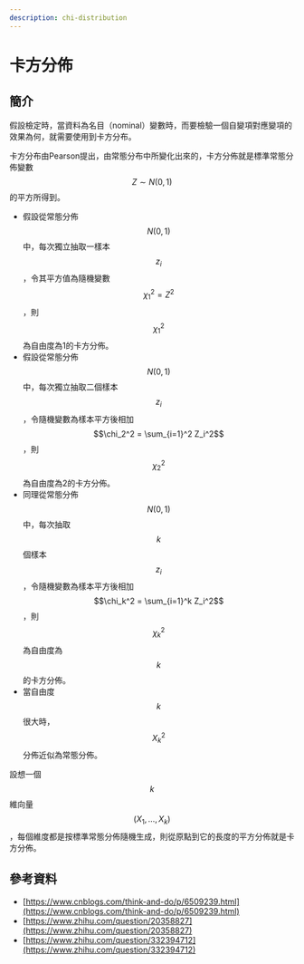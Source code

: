 ```yaml
---
description: chi-distribution
---
```


# 卡方分佈

## 簡介

假設檢定時，當資料為名目（nominal）變數時，而要檢驗一個自變項對應變項的效果為何，就需要使用到卡方分布。

卡方分布由Pearson提出，由常態分布中所變化出來的，卡方分佈就是標準常態分佈變數$$Z \sim N(0,1)$$的平方所得到。

* 假設從常態分佈$$N(0, 1)$$中，每次獨立抽取一樣本$$z_i$$，令其平方值為隨機變數$$\chi_1^2 = Z^2$$，則$$\chi_1^2$$為自由度為1的卡方分佈。
* 假設從常態分佈$$N(0, 1)$$中，每次獨立抽取二個樣本$$z_i$$，令隨機變數為樣本平方後相加$$\chi_2^2 = \sum_{i=1}^2 Z_i^2$$，則$$\chi_2^2$$為自由度為2的卡方分佈。
* 同理從常態分佈$$N(0, 1)$$中，每次抽取$$k$$個樣本$$z_i$$，令隨機變數為樣本平方後相加$$\chi_k^2 = \sum_{i=1}^k Z_i^2$$，則$$\chi_k^2$$為自由度為$$k$$的卡方分佈。
* 當自由度$$k$$很大時，$$X_k^2$$分佈近似為常態分佈。

設想一個$$k$$維向量$$(X_1,\dots,X_k)$$，每個維度都是按標準常態分佈隨機生成，則從原點到它的長度的平方分佈就是卡方分佈。



## 參考資料

* [https://www.cnblogs.com/think-and-do/p/6509239.html](https://www.cnblogs.com/think-and-do/p/6509239.html)
* [https://www.zhihu.com/question/20358827](https://www.zhihu.com/question/20358827)
* [https://www.zhihu.com/question/332394712](https://www.zhihu.com/question/332394712)
